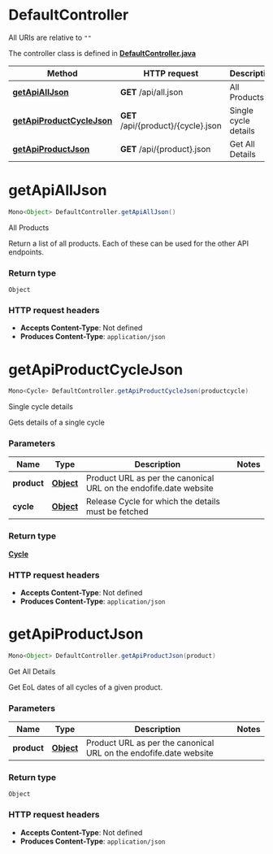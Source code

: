 # DefaultController

All URIs are relative to `""`

The controller class is defined in **[DefaultController.java](../../src/main/java/org/openapitools/controller/DefaultController.java)**

Method | HTTP request | Description
------------- | ------------- | -------------
[**getApiAllJson**](#getApiAllJson) | **GET** /api/all.json | All Products
[**getApiProductCycleJson**](#getApiProductCycleJson) | **GET** /api/{product}/{cycle}.json | Single cycle details
[**getApiProductJson**](#getApiProductJson) | **GET** /api/{product}.json | Get All Details

<a id="getApiAllJson"></a>
# **getApiAllJson**
```java
Mono<Object> DefaultController.getApiAllJson()
```

All Products

Return a list of all products. Each of these can be used for the other API endpoints.


### Return type
`Object`


### HTTP request headers
 - **Accepts Content-Type**: Not defined
 - **Produces Content-Type**: `application/json`

<a id="getApiProductCycleJson"></a>
# **getApiProductCycleJson**
```java
Mono<Cycle> DefaultController.getApiProductCycleJson(productcycle)
```

Single cycle details

Gets details of a single cycle

### Parameters
Name | Type | Description  | Notes
------------- | ------------- | ------------- | -------------
**product** | [**Object**](../../docs/models/.md) | Product URL as per the canonical URL on the endofife.date website |
**cycle** | [**Object**](../../docs/models/.md) | Release Cycle for which the details must be fetched |

### Return type
[**Cycle**](../../docs/models/Cycle.md)


### HTTP request headers
 - **Accepts Content-Type**: Not defined
 - **Produces Content-Type**: `application/json`

<a id="getApiProductJson"></a>
# **getApiProductJson**
```java
Mono<Object> DefaultController.getApiProductJson(product)
```

Get All Details

Get EoL dates of all cycles of a given product.

### Parameters
Name | Type | Description  | Notes
------------- | ------------- | ------------- | -------------
**product** | [**Object**](../../docs/models/.md) | Product URL as per the canonical URL on the endofife.date website |

### Return type
`Object`


### HTTP request headers
 - **Accepts Content-Type**: Not defined
 - **Produces Content-Type**: `application/json`


